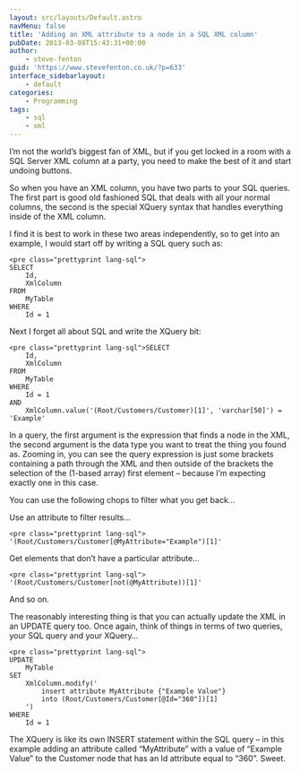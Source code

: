 ```yaml
---
layout: src/layouts/Default.astro
navMenu: false
title: 'Adding an XML attribute to a node in a SQL XML column'
pubDate: 2013-03-08T15:43:31+00:00
author:
    - steve-fenton
guid: 'https://www.stevefenton.co.uk/?p=633'
interface_sidebarlayout:
    - default
categories:
    - Programming
tags:
    - sql
    - xml
---
```


I’m not the world’s biggest fan of XML, but if you get locked in a room with a SQL Server XML column at a party, you need to make the best of it and start undoing buttons.

So when you have an XML column, you have two parts to your SQL queries. The first part is good old fashioned SQL that deals with all your normal columns, the second is the special XQuery syntax that handles everything inside of the XML column.

I find it is best to work in these two areas independently, so to get into an example, I would start off by writing a SQL query such as:

```
<pre class="prettyprint lang-sql">
SELECT
    Id,
    XmlColumn
FROM
    MyTable
WHERE
    Id = 1
```

Next I forget all about SQL and write the XQuery bit:

```
<pre class="prettyprint lang-sql">SELECT
    Id,
    XmlColumn
FROM
    MyTable
WHERE
    Id = 1
AND
    XmlColumn.value('(Root/Customers/Customer)[1]', 'varchar[50]') = 'Example'
```

In a query, the first argument is the expression that finds a node in the XML, the second argument is the data type you want to treat the thing you found as. Zooming in, you can see the query expression is just some brackets containing a path through the XML and then outside of the brackets the selection of the (1-based array) first element – because I’m expecting exactly one in this case.

You can use the following chops to filter what you get back…

Use an attribute to filter results…

```
<pre class="prettyprint lang-sql">
'(Root/Customers/Customer[@MyAttribute="Example")[1]'
```

Get elements that don’t have a particular attribute…

```
<pre class="prettyprint lang-sql">
'(Root/Customers/Customer[not(@MyAttribute))[1]'
```

And so on.

The reasonably interesting thing is that you can actually update the XML in an UPDATE query too. Once again, think of things in terms of two queries, your SQL query and your XQuery…

```
<pre class="prettyprint lang-sql">
UPDATE
    MyTable
SET
    XmlColumn.modify('
        insert attribute MyAttribute {"Example Value"}
        into (Root/Customers/Customer[@Id="360"])[1]
    ')
WHERE
    Id = 1
```

The XQuery is like its own INSERT statement within the SQL query – in this example adding an attribute called “MyAttribute” with a value of “Example Value” to the Customer node that has an Id attribute equal to “360”. Sweet.